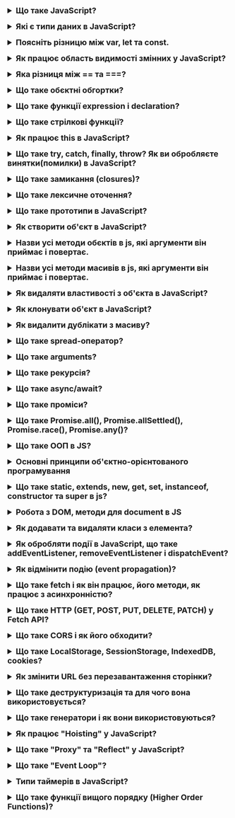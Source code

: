 <details style="margin-bottom: 15px;">
  <summary style="cursor: pointer; outline: none; font-weight: bold; font-size: 18px;">
    Що таке JavaScript?
  </summary>
  <div style="padding: 10px; font-size: 16px;">
    <p>JavaScript - це динамічна, об'єктно-орієнтована, прототипна мова програмування. JavaScript є об'єктно-орієнтованою мовою, що означає, що програми в JavaScript складаються з об'єктів. Об'єкти - це структури даних, які містять властивості та методи. JavaScript є прототипною мовою, що означає, що об'єкти створюються на основі прототипів. Прототипи - це об'єкти, які містять властивості та методи, які можуть бути успадковані іншими об'єктами.</p>
  </div>
</details>
<details style="margin-bottom: 15px;">
  <summary style="cursor: pointer; outline: none; font-weight: bold; font-size: 18px;">
    Які є типи даних в JavaScript?
  </summary>
  <div style="padding: 10px; font-size: 16px;">
    <p>Вісім типів даних, сім це примітиви, Object це не примітив.<br>
        - Number - числові дані, які можуть бути цілими або з рухомою комою.<br>
        - BigInt - використовується для зберігання великих цілих чисел.<br>
        - String - текстові дані.<br>
        - Boolean - логічні дані, які можуть бути true або false.<br>
        - Null - спеціальний тип даних, який означає відсутність значення.<br>
        - Undefined - спеціальний тип даних, який означає, що змінній не було присвоєне значення.<br>
        - Symbol - спеціальний тип даних, який використовується для унікальних ідентифікаторів.<br>
        - Object - структури даних, які містять властивості та методи.</p>
  </div>
</details>
<details style="margin-bottom: 15px;">
  <summary style="cursor: pointer; outline: none; font-weight: bold; font-size: 18px;">
    Поясніть різницю між var, let та const.
  </summary>
  <div style="padding: 10px; font-size: 16px;">
    <p>var - це оператор оголошення змінної з функціональною областю видимості. Область видимості змінної var визначається за допомогою її місцеположення в коді.<br>
let - це оператор оголошення змінної з блоковою областю видимості. Область видимості змінної let обмежена блоком, в якому вона була оголошена.<br>
const - це оператор оголошення змінної з блоковою областю видимості, яка не може бути змінена. Значення змінної const може бути змінено тільки в момент її оголошення.</p>
  </div>
</details>
<details style="margin-bottom: 15px;">
  <summary style="cursor: pointer; outline: none; font-weight: bold; font-size: 18px;">
    Як працює область видимості змінних у JavaScript?
  </summary>
  <div style="padding: 10px; font-size: 16px;">
    <p>У JavaScript існують дві основні типи областей видимості: глобальна та локальна. <br>
    - Глобальна область видимості (Global Scope): Змінні, які оголошуються поза будь-якою функцією чи блоком коду, визначаються в глобальній області видимості. Такі змінні можуть бути доступні в будь-якій частині коду, включаючи функції та блоки.<br>
    - Локальна область видимості (Local Scope): Змінні, оголошені всередині функції чи блоку коду, визначаються в локальній області видимості. Такі змінні доступні тільки всередині того контексту, в якому вони були оголошені.
    Коли код виконується, JavaScript здійснює пошук змінних у відповідній області видимості, спочатку шукаючи локальні змінні, а якщо таких немає, переходячи до глобальних. Якщо змінна не знайдена ні в одній з областей видимості, виникає помилка "ReferenceError".<br>
    - Функціональна область видимості (Functional Scope) або Лексична область видимості (Lexical Scope): Це концепція в JavaScript, в якій область видимості змінних визначається на основі місця їхнього оголошення у вихідному коді, а не місця виклику функції. Функціональна область видимості створюється тоді, коли функція оголошується, і вона зберігає доступ до змінних, які були оголошені в тому ж або більш високому контексті.
    </p>
  </div>
</details>
<details style="margin-bottom: 15px;">
  <summary style="cursor: pointer; outline: none; font-weight: bold; font-size: 18px;">
    Яка різниця між == та ===?
  </summary>
  <div style="padding: 10px; font-size: 16px;">
    <p>== (Порівняння за значенням): Цей оператор порівнює значення, конвертуючи їх у один і той же тип, якщо вони різні. Наприклад, 1 == '1' буде true, оскільки рядок '1' конвертується у число для порівняння.<br>
    === (Строге порівняння): Цей оператор порівнює значення і типи без конвертації. Він повертає true тільки в тому випадку, коли значення і типи обох операндів ідентичні. Наприклад, 1 === '1' буде false, оскільки типи (число і рядок) не збігаються.</p>
  </div>
</details>
<details style="margin-bottom: 15px;">
  <summary style="cursor: pointer; outline: none; font-weight: bold; font-size: 18px;">
    Що таке обєктні обгортки?
  </summary>
  <div style="padding: 10px; font-size: 16px;">
    <p>Об'єктні обгортки (Object Wrappers) в JavaScript є об'єктами, які оточують примітивні типи і дозволяють використовувати методи та властивості об'єктів для цих примітивів. </p>
  </div>
</details>
<details style="margin-bottom: 15px;">
  <summary style="cursor: pointer; outline: none; font-weight: bold; font-size: 18px;">
    Що таке функції expression і declaration?
  </summary>
  <div style="padding: 10px; font-size: 16px;">
    <p>Функції expression і declaration - це два типи функцій в JavaScript. Вони відрізняються за своїм синтаксисом, областю видимості та поведінкою.<br>
    1. Функції expression<br>
    Функції expression, або функціональні вирази, створюються всередині будь-якого виразу в JavaScript. Вони мають наступні особливості:<br>
    - Вони створюються в контексті присвоєння виразу.<br>
    - Після ключового слова function не обов'язково вказувати назву функції.<br>
    - Функція expression може бути використана в якості значення в будь-якому вираженні.<br>
    2. Функції declaration<br>
    Функції declaration, або функції оголошення, декларуються окремо від основного коду. Вони мають наступні особливості:<br>
    - Вони створюються в окремій інструкція в основному потоці коду.<br>
    - Після ключового слова function обов'язково вказувати назву функції.<br>
    - Функція declaration може бути викликана тільки за її назвою.<br>
    - Hoisting. Функція declaration може бути викликана до того, як вона буде фактично визначена.</p>
  </div>
</details>
<details style="margin-bottom: 15px;">
  <summary style="cursor: pointer; outline: none; font-weight: bold; font-size: 18px;">
    Що таке стрілкові функції?
  </summary>
  <div style="padding: 10px; font-size: 16px;">
    <p>Стрілкові функції — це новий синтаксис введений в ECMAScript 6 (ES6), який надає коротший спосіб оголошення функцій. Відрізняються від функцій expression і declaration:<br>
    1. Синтаксис.<br>
    2. Відсутність власного this: Стрілкові функції не мають власного контексту this. Значення this у стрілковій функції визначається контекстом, в якому вона використовується. Якщо стрілкова функція використовується в контексті об'єкта, то this буде посилатися на цей об'єкт. Якщо стрілкова функція використовується в контексті глобального простору імен, то this буде посилатися на window.<br>
    3. Аргументи: У стрілкових функціях немає власного об'єкта arguments. Ви можете використовувати arguments тільки в звичайних функціях.<br>
    4. Відсутність підняття (hoisting): Стрілкові функції не піднімаються (hoist), тобто їх не можна викликати перед оголошенням.</p>
  </div>
</details>
<details style="margin-bottom: 15px;">
  <summary style="cursor: pointer; outline: none; font-weight: bold; font-size: 18px;">
    Як працює this в JavaScript?
  </summary>
  <div style="padding: 10px; font-size: 16px;">
    <p>this - це контекст в JavaScript вказує на поточний об'єкт, на якому викликана функція. Значення this залежить від того, як саме була викликана функція.<br>
    1. Глобальний контекст: У глобальному контексті (поза будь-якою функцією), this вказує на глобальний об'єкт. В браузерах це може бути window.<br>
    <pre>
    console.log(this); // В браузері: Window
    </pre>
    2. Функції, які не є методами об'єктів: У випадку функцій, які не є методами об'єктів, this вказує на глобальний об'єкт. Враховуйте, що це може змінитися в режимі "strict" ("use strict"), де this залишиться undefined.<br>
    3. Методи об'єктів: У випадку методів об'єктів, this вказує на об'єкт, на якому була викликана функція-метод.<br>
    <pre>
      const obj = {
      name: "Example",
      logName: function() {
        console.log(this.name);
      }
      };
      obj.logName(); 
    </pre>
    4. Конструктори: Коли функція викликається як конструктор за допомогою new, this вказує на новий об'єкт, який створюється конструктором.<br>
    5. Стрілкові функції: Стрілкові функції не мають власного контексту this. Замість цього, вони успадковують значення this з контексту, в якому були створені.
  </div>
</details>
<details style="margin-bottom: 15px;">
  <summary style="cursor: pointer; outline: none; font-weight: bold; font-size: 18px;">
    Що таке try, catch, finally, throw? Як ви обробляєте винятки(помилки) в JavaScript?
  </summary>
  <div style="padding: 10px; font-size: 16px;">
    <p>Обробка винятків в JavaScript використовує механізм конструкцій try, catch, і finally. Винятки виникають у випадках помилок в час виконання програми.<br>
    - try - це блок коду, в якому ви виконуєте код, який може викликати виняток (помилку).<br>
    - catch - це блок коду, який виконується тільки в тому випадку, якщо виникає виняток у блоку try. Параметр catch (зазвичай названий error) містить об'єкт, який представляє виняток. В error більшість вбудованих типів помилок в JavaScript мають властивості name та message. Наприклад, error.name та error.message.<br>
    - finally - це блок коду, який виконується незалежно від того, чи виникла помилка в блоку try чи ні. Цей блок використовується для виконання завдань, які повинні відбутися незалежно від того, чи сталася помилка.<br>
    - throw - використовується для вручного викидання винятків (помилок). Ви можете викидати об'єкт помилки з будь-якими властивостями, які ви вважаєте за потрібне.<br>
    <pre>
      function divide(a, b) {
        if (b === 0) {
          throw new Error('Ділення на нуль недопустиме');
        }
        return a / b;
      }
      try {
        const result = divide(10, 0);
        console.log(result);
      } catch (error) {
        console.error('Виникла помилка:', error.message);
      } finally {
        console.log('Цей блок завжди виконується');
      }
    </pre>
    У даному коді:<br>
    - try: Обгортає код, який може викликати помилку.<br>
    - catch: Обробляє виняток, якщо він виникає в блоку try. Об'єкт error містить інформацію про помилку, таку як message та інші властивості.<br>
    - finally: Цей блок виконується незалежно від того, чи виникла помилка чи ні.<br>
    Також, можна використовувати конструкції throw для викидання винятків:</p>
  </div>
</details>
<details style="margin-bottom: 15px;">
  <summary style="cursor: pointer; outline: none; font-weight: bold; font-size: 18px;">
    Що таке замикання (closures)?
  </summary>
  <div style="padding: 10px; font-size: 16px;">
    <p>Це комбінація функції та лексичного оточення, в якому ця функція була оголошена. Замикання дозволяє зберігати доступ до зміннних із зовнішнього оточення, навіть після завершення виконання цього оточення.<br>
    Основні особливості замикань:<br>
    1. Доступ до області видимості: Функція в середині іншої функції може отримувати доступ до змінних з області видимості своєї батьківської функції, навіть після того, як батьківська функція завершила свою роботу.<br>
    2. Збереження стану: Замикання дозволяють зберігати стан (змінні) між викликами функції. Кожен раз, коли функція замикання викликається, вона все ще має доступ до значень змінних з області видимості, в якій вона була створена.<br>
    <pre>
      function counter() {
        let count = 0;
        return function() {
          count++;
          console.log(count);
        };
      }
      const increment = counter();
      increment(); // Виведе 1
      increment(); // Виведе 2
    </pre>
  </div>
</details>
<details style="margin-bottom: 15px;">
  <summary style="cursor: pointer; outline: none; font-weight: bold; font-size: 18px;">
    Що таке лексичне оточення?
  </summary>
  <div style="padding: 10px; font-size: 16px;">
    <p>Лексичне оточення (lexical scope) в JavaScript означає, що область видимості (scope) змінної визначається на основі місця, де ця змінна була визначена в програмі, а не на основі того, де вона викликається. Лексичне оточення є частиною механізму замикань (closures). Внутрішня функція (замикання) має доступ до змінних зовнішньої функції, навіть після того, як вона вже завершила свою роботу.</p>
  </div>
</details>
<details style="margin-bottom: 15px;">
  <summary style="cursor: pointer; outline: none; font-weight: bold; font-size: 18px;">
    Що таке прототипи в JavaScript?
  </summary>
  <div style="padding: 10px; font-size: 16px;">
    <p>Це об'єкти, які використовуються для успадкування властивостей і методів. Кожний об'єкт у JavaScript має прототип, який може бути використаний для визначення властивостей і методів, які доступні для цього об'єкта.<br>
    Створення прототипів: Прототипи в JavaScript визначаються за допомогою властивості prototype у функцій-конструкторів або через метод Object.create().<br>
    1. Використання методу Object.create():<br>
    <pre>
      // Об'єкт, який стане прототипом
      const animalPrototype = {
        makeSound: function() {
          console.log('Some generic sound');
        }
      };
      // Створення об'єкта з вказаним прототипом
      const cat = Object.create(animalPrototype);
      cat.type = 'Cat';
      // Виклик методу з прототипу
      cat.makeSound(); // Виведе 'Some generic sound'
    </pre>
    2. Використання класів (ES6 і вище):<br>
    <pre>
      class Animal {
      constructor(type) {
        this.type = type;
      }
      makeSound() {
        console.log('Some generic sound');
      }
      }
      // Створення об'єкта на основі класу
      const cat = new Animal('Cat');
      // Виклик методу з прототипу
      cat.makeSound(); // Виведе 'Some generic sound'
    </pre>
    3. Використання функції-конструктора:<br>
    <pre>
      // Функція-конструктор
      function Animal(type) {
        this.type = type;
      }
      // Додавання методу до прототипу
      Animal.prototype.makeSound = function() {
        console.log('Some generic sound');
      };
      // Створення об'єкта з використанням конструктора і його прототипу
      const cat = new Animal('Cat');
      // Виклик методу з прототипу
      cat.makeSound(); // Виведе 'Some generic sound'
    </pre>
    Переваги прототипів:<br>
    - Вони дозволяють легко створювати об'єкти з однаковими властивостями і методами.<br>
    - Вони дозволяють легко розширювати функціональність об'єктів.<br>
    - Вони дозволяють реалізувати поліморфізм.<br>
    Недоліки прототипів:<br>
    - Прототипи мають також ряд недоліків, зокрема:<br>
    - Вони можуть бути складними для розуміння та використання.<br>
    - Вони можуть призвести до неефективного використання пам'яті.<br>
  </div>
</details>
<details style="margin-bottom: 15px;">
  <summary style="cursor: pointer; outline: none; font-weight: bold; font-size: 18px;">
    Як створити об'єкт в JavaScript?
  </summary>
  <div style="padding: 10px; font-size: 16px;">
    <p>1. Літерал об'єкта: Використовуйте фігурні дужки {} для створення об'єкта та визначте його властивості та значення в середині.<br>
    <pre>
      let person = {
        name: 'John',
        age: 30,
        city: 'New York'
      };
    </pre>
    2. За допомогою конструктора об'єкта: Використовуйте конструктор Object() для створення порожнього об'єкта та додайте властивості пізніше.<br>
    <pre>
      let car = new Object();
      car.brand = 'Toyota';
      car.model = 'Camry';
    </pre>
    3. За допомогою класу (ES6 і вище): Використовуйте клас для створення об'єкта та визначте його властивості та методи.<br>
    <pre>
      class Dog {
        constructor(name, age) {
          this.name = name;
          this.age = age;
        }
        bark() {
          console.log('Woof!');
        }
      }
      let myDog = new Dog('Buddy', 3);
    </pre>
  </div>
</details>
<details style="margin-bottom: 15px;">
  <summary style="cursor: pointer; outline: none; font-weight: bold; font-size: 18px;">
    Назви усі методи обєктів в js, які аргументи він приймає і повертає.
  </summary>
  <div style="padding: 10px; font-size: 16px;">
    <p>1. Object.keys(obj): Використовується для отримання масиву із імен власних перераховуваних властивостей об'єкта.<br>
      - Приймає об'єкт obj.<br>
      - Повертає масив із строковими ключами об'єкта.<br>
      <pre>
      const person = {
      name: 'John',
      age: 30,
      city: 'New York'
      };
      const keys = Object.keys(person);
      console.log(keys); // Виведе масив ['name', 'age', 'city']
      </pre>
      2. Object.values(obj): Використовується для отримання масиву, що містить значення всіх власних перераховуваних значень об'єкта.<br>
      - Приймає об'єкт obj.<br>
      - Повертає масив із значеннями властивостей об'єкта.<br>
      <pre>
      const person = {
      name: 'John',
      age: 30,
      city: 'New York'
      };
      const values = Object.values(person);
      console.log(values); // Виведе масив ['John', 30, 'New York']
      </pre>
      3. Object.entries(obj): Використовується для отримання масиву масивів, де кожен масив містить пару ключ-значення для кожної власної перераховуваної властивості об'єкта.<br>
      - Приймає об'єкт obj.<br>
      - Повертає масив масивів, кожен з яких має два елементи: ключ та відповідне йому значення.<br>
      <pre>
      const person = {
      name: 'John',
      age: 30,
      city: 'New York'
      };
      const entries = Object.entries(person);
      console.log(entries);// Виведе масив масивів [['name', 'John'], ['age', 30], ['city', 'New York']]
      </pre>
      4. Object.assign(target, source1, source2, ...): використовується для об'єднання (копіювання) властивостей одного або кількох об'єктів у цільовий об'єкт.<br>
      - Приймає цільовий об'єкт target та декілька джерел source1, source2, і так далі.<br>
      - Повертає об'єкт target, що є результатом об'єднання (копіювання) властивостей з усіх джерел у цільовий об'єкт.<br>
      <pre>
      const target = { a: 1, b: 2 };
      const source1 = { b: 3, c: 4 };
      const source2 = { c: 5, d: 6 };
      const result = Object.assign(target, source1, source2);
      console.log(result);
      // Виведе об'єкт { a: 1, b: 3, c: 5, d: 6 }
      console.log(target);
      // Також виведе об'єкт { a: 1, b: 3, c: 5, d: 6 }
      </pre>
      5. Object.freeze(obj): використовується для "заморожування" об'єкта. Заморожування об'єкта означає, що його властивості не можуть бути змінені, додані або видалені після того, як об'єкт був заморожений.<br>
      - Приймає об'єкт obj.<br>
      - Повертає заморожений об'єкт, що не може бути змінений (нові властивості не можуть бути додані, а існуючі не можуть бути видалені або змінені).<br>
      <pre>
      const person = {
      name: 'John',
      age: 30
      };
      Object.freeze(person);
      // Спроба змінити властивість об'єкта буде проігнорована
      person.age = 31;
      // Спроба додати нову властивість буде проігнорована
      person.city = 'New York';
      // Спроба видалити властивість буде проігнорована
      delete person.name;
      console.log(person);  // Виведе об'єкт { name: 'John', age: 30 }
      </pre>
      6. Object.seal(obj): використовується для "запечатування" об'єкта. Запечатування об'єкта означає, що властивості об'єкта можна змінювати, але не можна додавати нові властивості або видаляти існуючі.<br>
      - Приймає об'єкт obj.<br>
      - Повертає запечатаний об'єкт, що не дозволяє додавати нові властивості, але дозволяє змінювати та видаляти існуючі властивості.<br>
      <pre>
        const person = {
        name: 'John',
        age: 30
        };
        Object.seal(person);
        // Змінити властивість об'єкта можна
        person.age = 31;
        // Додати нову властивість не можна
        person.city = 'New York';  // Це буде проігноровано
        // Видалити властивість не можна
        delete person.name;  // Це буде проігноровано
        console.log(person);  // Виведе об'єкт { name: 'John', age: 31 }
      </pre>
      7. Object.defineProperty(obj, prop, descriptor): використовується для додавання чи зміни властивостей об'єкта з додатковими налаштуваннями, такими як атрибути властивості (наприклад, конфігуруючі, записуючі та перераховувані атрибути).<br>
      - Приймає об'єкт obj, ім'я властивості prop, та об'єкт descriptor, що описує атрибути властивості.<br>
      - Повертає об'єкт obj після встановлення властивості за вказаними атрибутами.<br>
      8. Object.getOwnPropertyNames(obj): використовується для отримання масиву імен всіх власних властивостей об'єкта (незалежно від того, чи вони перераховувані, чи ні).<br>
      - Приймає об'єкт obj.<br>
      - Повертає масив із іменами всіх властивостей об'єкта (включаючи незлічені).<br>
      9. Object.getOwnPropertyDescriptor(obj, prop) використовується для отримання об'єкта опису властивості для вказаної властивості об'єкта. Опис включає різні атрибути властивості, такі як value, writable, enumerable, та configurable.:<br>
      - Приймає об'єкт obj та ім'я властивості prop.<br>
      - Повертає об'єкт, що містить атрибути даної властивості.<br>
      10. Object.create(proto, propertiesObject): використовується для створення нового об'єкта з вказаним прототипом. Він приймає один аргумент - об'єкт, який буде встановлено як прототип для новоствореного об'єкта.<br>
      - Приймає об'єкт-прототип proto та необов'язковий об'єкт propertiesObject.<br>
      - Повертає новий об'єкт, який має вказаний прототип.<br>
      <pre>
      const personPrototype = {
      greet: function() {
        console.log(`Hello, my name is ${this.name}`);
      }
      };
      const john = Object.create(personPrototype);
      john.name = 'John';
      john.greet(); // Виведе 'Hello, my name is John'
      </pre>
      </p>
  </div>
</details>
<details style="margin-bottom: 15px;">
  <summary style="cursor: pointer; outline: none; font-weight: bold; font-size: 18px;">
    Назви усі методи масивів в js, які аргументи він приймає і повертає.
  </summary>
  <div style="padding: 10px; font-size: 16px;">
    <p>1. concat():  для об'єднання двох чи більше масивів чи елементів у новий масив, не змінюючи оригінальні масиви. Він повертає новий масив, який складається з елементів об'єднаних масивів.<br>
    - Приймає: елементи чи масиви для об'єднання.<br>
    - Повертає: новий масив, що містить об'єднані елементи.<br>
    <pre>
      const array1 = [1, 2, 3];
      const array2 = [4, 5, 6];
      const newArray = array1.concat(array2, 7, 8);
      console.log(newArray);
      // Виведе: [1, 2, 3, 4, 5, 6, 7, 8]
      console.log(array1);
      // Залишиться без змін: [1, 2, 3]
      console.log(array2);
      // Залишиться без змін: [4, 5, 6]
    </pre>
    2. filter(callback(element, index, array)): використовується для створення нового масиву, який містить лише ті елементи оригінального масиву, для яких callback-функція повертає true. Іншими словами, filter() відфільтровує елементи масиву на підставі заданої умови.<br>
    - Приймає: callback-функцію, яка визначає, які елементи повинні бути включені в новий масив.<br>
    - Повертає: новий масив, що містить елементи, для яких callback повертає true.
    <pre>
    const numbers = [1, 2, 3, 4, 5, 6];
    const evenNumbers = numbers.filter(function(number) {
      return number % 2 === 0;
    });
    console.log(evenNumbers);
    // Виведе: [2, 4, 6]
    </pre>
    <br>
    3. map(callback(element, index, array)): використовується для створення нового масиву, у якому кожен елемент є результатом виклику заданої callback-функції для кожного елемента оригінального масиву. Іншими словами, map() застосовує задану функцію до кожного елемента масиву та повертає новий масив, який містить результати цих викликів.<br>
    - Приймає: callback-функцію, яка визначає, як змінювати кожен елемент.<br>
    - Повертає: новий масив, що містить результати виклику callback для кожного елемента.
    <pre>const numbers = [1, 2, 3, 4, 5];
    const squaredNumbers = numbers.map(function(number) {
      return number ** 2;
    });
    console.log(squaredNumbers);
    // Виведе: [1, 4, 9, 16, 25]
    </pre>
    <br>
    4. reduce(callback(accumulator, currentValue, index, array), initialValue): використовується для зменшення (згортання) масиву до одного значення, застосовуючи callback-функцію для кожного елемента масиву, починаючи з лівого краю (першого елемента) до правого краю (останнього елемента).<br>
    - Приймає: callback-функцію та необов'язковий початковий значок (initialValue), яке використовується як перший аргумент для першого виклику callback.<br>
    - Повертає: результат послідовних викликів callback.<br>
    <pre>
    const numbers = [1, 2, 3, 4, 5];
    const sum = numbers.reduce(function(accumulator, currentValue) {
      return accumulator + currentValue;
    }, 0);
    console.log(sum);
    // Виведе: 15
    </pre>
    5. forEach(callback(element, index, array)): використовується для виконання заданої callback-функції один раз для кожного елемента в масиві, в порядку їх послідовності. Він не повертає новий масив, а просто виконує вказану функцію для кожного елемента масиву.<br>
    - Приймає: callback-функцію, яка викликається для кожного елемента масиву.<br>
    - Повертає: нічого не повертає.
    <pre>
    const fruits = ['apple', 'banana', 'orange'];
    fruits.forEach(function(fruit, index) {
      console.log(`Element at index ${index}: ${fruit}`);
    });
    // Виведе:
    // Element at index 0: apple
    // Element at index 1: banana
    // Element at index 2: orange
    </pre>
    <br>
    6. find(callback(element, index, array)): використовується для знаходження першого елемента в масиві, який відповідає заданій умові, вказаній у callback-функції. Якщо елемент знайдено, find() повертає його значення; якщо ж жоден елемент не відповідає умові, повертається undefined.<br>
    - Приймає: callback-функцію, яка визначає, який елемент потрібно знайти.<br>
    - Повертає: перший елемент, для якого callback повертає true.<br>
    <pre>const numbers = [1, 3, 5, 2, 4, 6];
    const firstEvenNumber = numbers.find(function(number) {
      return number % 2 === 0;
    });
    console.log(firstEvenNumber);
    // Виведе: 2
    </pre>
    7. indexOf(searchElement, fromIndex): використовується для визначення індексу першого входження заданого елемента в масиві. Якщо елемент знаходиться в масиві, indexOf() повертає його індекс; якщо елемент відсутній, повертається -1.<br>
    - Приймає: елемент для пошуку та необов'язковий індекс (з якого починати пошук).<br>
    - Повертає: індекс першого входження шуканого елемента або -1, якщо елемент не знайдено.<br>
    <pre>
    const fruits = ['apple', 'banana', 'orange'];
    const bananaIndex = fruits.indexOf('banana');
    console.log(bananaIndex);
    // Виведе: 1
    const grapeIndex = fruits.indexOf('grape');
    console.log(grapeIndex);
    // Виведе: -1 (елемент не знайдено)
    </pre>
    8. sort(compareFunction): використовується для сортування елементів масиву. Сортування може виконуватися за зростанням (за замовчуванням) або за спаданням. Якщо елементи масиву є рядками, вони сортуються лексикографічно (за алфавітом); якщо елементи є числами, вони сортуються числово.<br>
    - Приймає: функцію порівняння, що визначає порядок сортування.<br>
    - Повертає: відсортований масив.<br>
    <pre>
    const numbers = [3, 1, 4, 1, 5, 9, 2, 6, 5, 3, 5];
    numbers.sort(function(a, b) {
      return a - b;
    });
    console.log(numbers);
    // Виведе: [1, 1, 2, 3, 3, 4, 5, 5, 5, 6, 9]
    </pre>
    9. slice(start, end): використовується для створення нового масиву, який є підмасивом оригінального масиву. Він вибирає елементи масиву від заданого початкового індексу до заданого кінцевого індексу (не включаючи сам кінцевий індекс) і повертає новий масив, що складається з цих елементів.<br>
    - Приймає: індекс початку та (необов'язково) індекс кінця зрізу.<br>
    - Повертає: новий масив, що містить вибрані елементи.<br>
    <pre>
    const fruits = ['apple', 'banana', 'orange', 'grape', 'kiwi'];
    const slicedFruits = fruits.slice(1, 4);
    console.log(slicedFruits);
    // Виведе: ['banana', 'orange', 'grape']
    </pre>
    10. splice(start, deleteCount, item1, item2, ...): використовується для зміни вмісту масиву, додаючи нові елементи та/або видаляючи існуючі елементи. Він може виконувати вставку, видалення або обидві операції одночасно. splice() змінює оригінальний масив і повертає масив елементів, які були видалені.<br>
    - Приймає: індекс початку, кількість елементів для видалення та (необов'язково) елементи для вставки.<br>
    - Повертає: масив елементів, які були видалені.<br>
    <pre>const numbers = [1, 2, 3, 4, 5];
    // Видаляє 2 елементи починаючи з індексу 2 і додає нові елементи 6 і 7 на їхнє місце
    const removedElements = numbers.splice(2, 2, 6, 7);
    console.log(numbers);
    // Виведе: [1, 2, 6, 7, 5]
    console.log(removedElements);
    // Виведе: [3, 4]
    </pre>
    11. pop(): використовується для видалення останнього елемента з кінця масиву. Цей метод змінює оригінальний масив і повертає видалений елемент.<br>
    - Приймає: немає аргументів.<br>
    - Повертає: вилучений останній елемент масиву.<br>
    <pre>
    const fruits = ['apple', 'banana', 'orange'];
    const removedFruit = fruits.pop();
    console.log(fruits);
    // Виведе: ['apple', 'banana']
    console.log(removedFruit);
    // Виведе: 'orange'
    </pre>
    12. push(element1, element2, ...): використовується для додавання одного або кількох нових елементів в кінець масиву. Цей метод змінює оригінальний масив і повертає нову довжину масиву після додавання нових елементів.<br>
    - Приймає: елементи для додавання на кінець масиву.<br>
    - Повертає: нову довжину масиву.<br>
    <pre>
    const fruits = ['apple', 'banana'];
    const newLength = fruits.push('orange');
    console.log(fruits);
    // Виведе: ['apple', 'banana', 'orange']
    console.log(newLength);
    // Виведе: 3 (нова довжина масиву)
    </pre>
    13. shift(): використовується для видалення першого елемента з початку масиву. Цей метод змінює оригінальний масив і повертає видалений елемент.<br>
    - Приймає: немає аргументів.<br>
    - Повертає: вилучений перший елемент масиву.<br>
    <pre>
    const fruits = ['apple', 'banana', 'orange'];
    const removedFruit = fruits.shift();
    console.log(fruits);
    // Виведе: ['banana', 'orange']
    console.log(removedFruit);
    // Виведе: 'apple'
    </pre>
    14. unshift(element1, element2, ...): використовується для додавання одного чи кількох нових елементів на початок масиву. Цей метод змінює оригінальний масив і повертає нову довжину масиву після додавання нових елементів.<br>
    - Приймає: елементи для додавання на початок масиву.<br>
    - Повертає: нову довжину масиву.<br>
    <pre>
      const fruits = ['banana', 'orange'];
      const newLength = fruits.unshift('apple');
      console.log(fruits);
      // Виведе: ['apple', 'banana', 'orange']
      console.log(newLength);
      // Виведе: 3 (нова довжина масиву)
    </pre>
    15. reverse(): використовується для додавання одного чи кількох нових елементів на початок масиву. Цей метод змінює оригінальний масив і повертає нову довжину масиву після додавання нових елементів.<br>
    - Приймає: немає аргументів.<br>
    - Повертає: масив, відсортований у зворотньому порядку.<br>
    <pre>
    const fruits = ['banana', 'orange'];
    const newLength = fruits.unshift('apple');
    console.log(fruits);
    // Виведе: ['apple', 'banana', 'orange']
    console.log(newLength);
    // Виведе: 3 (нова довжина масиву)
    </pre>
    16. includes(searchElement, fromIndex): використовується для визначення, чи містить масив певний елемент. Він повертає true, якщо елемент знайдений у масиві, і false, якщо елемент відсутній.<br>
    - Приймає: елемент для пошуку та (необов'язково) індекс (з якого починати пошук).<br>
    - Повертає: true, якщо масив містить шуканий елемент, і false - в іншому випадку.<br>
    <pre>
    const fruits = ['apple', 'banana', 'orange'];
    const isBananaIncluded = fruits.includes('banana');
    console.log(isBananaIncluded);
    // Виведе: true
    const isGrapeIncluded = fruits.includes('grape');
    console.log(isGrapeIncluded);
    // Виведе: false
    </pre>
    17. every(callback(element, index, array)): використовується для перевірки того, чи задана умова виконується для кожного елемента масиву. Він повертає true, якщо умова виконується для всіх елементів, і false, якщо хоча б один елемент не відповідає умові.<br>
    - Приймає: callback-функцію, яка повертає true чи false для кожного елемента.<br>
    - Повертає: true, якщо всі елементи відповідають умові в callback, і false - якщо хоча б один не відповідає.<br>
    <pre>
    const numbers = [2, 4, 6, 8, 10];
    const allAreEven = numbers.every(function(number) {
      return number % 2 === 0;
    });
    console.log(allAreEven);
    // Виведе: true
    </pre>
    18. some(callback(element, index, array)): використовується для перевірки того, чи принаймні один елемент масиву відповідає заданій умові. Він повертає true, якщо умова виконується хоча б для одного елемента, і false, якщо жоден елемент не відповідає умові.<br>
    - Приймає: callback-функцію, яка повертає true чи false для кожного елемента.<br>
    - Повертає: true, якщо хоча б один елемент відповідає умові в callback, і false - якщо ні.<br>
    <pre>const numbers = [1, 3, 5, 6, 9];
    const atLeastOneIsEven = numbers.some(function(number) {
      return number % 2 === 0;
    });
    console.log(atLeastOneIsEven);
    // Виведе: true
    </pre>
    19. join(separator): використовується для об'єднання всіх елементів масиву в рядок. Він приймає один аргумент - роздільник, який використовується для визначення розділу між елементами при їх об'єднанні в рядок. Якщо аргумент відсутній, елементи об'єднуються без роздільника, просто прилягаючи один до одного.<br>
    - Приймає: роздільник для об'єднання елементів масиву в рядок.<br>
    - Повертає: рядок, що містить всі елементи масиву, розділені вказаним роздільником.<br>
    <pre>
    const fruits = ['apple', 'banana', 'orange'];
    const resultString = fruits.join(', ');
    console.log(resultString);
    // Виведе: 'apple, banana, orange'
    </pre>
    20. toString(): використовується для перетворення масиву в рядок. Коли ви викликаєте toString() на масиві, він повертає рядок, представляючи всі елементи масиву, розділені комами.<br>
    - Приймає: немає аргументів.<br>
    - Повертає: рядок, який представляє масив.<br>
    <pre>
    const fruits = ['apple', 'banana', 'orange'];
    const resultString = fruits.toString();
    console.log(resultString);
    // Виведе: 'apple,banana,orange'
    </pre>
    21. Array.isArray(obj): використовується для перевірки того, чи є об'єкт масивом. Вона повертає true, якщо об'єкт є масивом, і false, якщо ні.<br>
    - Приймає: об'єкт для перевірки.<br>
    - Повертає: true, якщо переданий об'єкт є масивом, і false - в іншому випадку.<br>
    <pre>
    const array = [1, 2, 3];
    const object = { key: 'value' };
    console.log(Array.isArray(array));
    // Виведе: true
    console.log(Array.isArray(object));
    // Виведе: false
    </pre>
    22. Array.from: призначений для створення нового масиву з ітерируємого або подібного до масиву об'єкта. 
    - iterable: Об'єкт, який буде перетворений в масив. Це може бути об'єкт, який є ітерируємим (наприклад, масив, строка, Set, Map, NodeList, тощо).<br>
    <pre>
    const set = new Set([1, 2, 3]);
    const arrayFromSet = Array.from(set);
    console.log(arrayFromSet); // Виведе: [1, 2, 3]
    </pre>
  </div>
</details>
<details style="margin-bottom: 15px;">
  <summary style="cursor: pointer; outline: none; font-weight: bold; font-size: 18px;">
    Як видаляти властивості з об'єкта в JavaScript?
  </summary>
  <div style="padding: 10px; font-size: 16px;">
    <p>В JavaScript для видалення властивості з об'єкта можна використовувати оператор delete. 
    Особливості:
    - delete видаляє властивість об'єкта, але не впливає на прототипні властивості.
    - delete повертає true, якщо властивість успішно видалена, і false, якщо властивості не існує або не може бути видалена (наприклад, якщо властивість визначена з configurable: false).
    <pre>
    const person = { name: 'John', age: 25 };
    // Видалення властивості 'age'
    delete person.age;
    console.log(person);
    // Виведе: { name: 'John' }
    </pre>
  </div>
</details>
<details style="margin-bottom: 15px;">
  <summary style="cursor: pointer; outline: none; font-weight: bold; font-size: 18px;">
    Як клонувати об'єкт в JavaScript?
  </summary>
  <div style="padding: 10px; font-size: 16px;">
    <p>1. Використання оператора Spread (...):<br>
    <pre>
    const originalObject = { name: 'John', age: 25 };
    const clonedObject = { ...originalObject };
    console.log(clonedObject);
    // Виведе: { name: 'John', age: 25 }
    </pre>
    Особливості:<br>
    - Цей спосіб працює лише для поверхневого клонування. Якщо об'єкт має вкладені об'єкти або масиви, вони будуть вказувати на ті ж самі об'єкти в обох копіях.<br>
    - Не підтримує клонування прототипів об'єкта.<br>
    2. Використання методу Object.assign():<br>
    <pre>
    const originalObject = { name: 'John', age: 25 };
    const clonedObject = Object.assign({}, originalObject);
    console.log(clonedObject);
    // Виведе: { name: 'John', age: 25 }
    </pre>
    Особливості:<br>
    - Працює так само, як і Spread-оператор для поверхневого клонування.<br>
    - Дозволяє об'єднувати кілька об'єктів в один.<br>
    3. Використання JSON.parse() та JSON.stringify():<br>
    <pre>
    const originalObject = { name: 'John', age: 25 };
    const clonedObject = JSON.parse(JSON.stringify(originalObject));
    console.log(clonedObject);
    // Виведе: { name: 'John', age: 25 }
    </pre>
    Особливості:<br>
    - Цей метод глибоко клонує об'єкт, включаючи вкладені об'єкти та масиви.<br>
    - Проте, він не підтримує клонування функцій або об'єктів з власними методами, оскільки вони втрачаються при перетворенні в рядок JSON.<br>
    4. Для глибокого клонування використовується structuredClone(object) з усіма вкладеними властивостями. Не копіює методи(функції) в обєкті.<br>
    <pre>
    let user = {
      name: "Микола",
      sizes: {
        height: 182,
        width: 50
      }
    };
    let clone = structuredClone(user);
    </pre>
    </p>
  </div>
</details>
<details style="margin-bottom: 15px;">
  <summary style="cursor: pointer; outline: none; font-weight: bold; font-size: 18px;">
    Як видалити дублікати з масиву?
  </summary>
  <div style="padding: 10px; font-size: 16px;">
    <p>1. Використання Set: Використання об'єкта Set дозволяє автоматично видалити дублікати, оскільки Set унікальний список значень.<br>
    <pre>
      const arrayWithDuplicates = [1, 2, 2, 3, 4, 4, 5];
      const uniqueArray = [...new Set(arrayWithDuplicates)];
      console.log(uniqueArray);
      // Виведе: [1, 2, 3, 4, 5]
    </pre>
    2. Використання методу filter та indexOf: Можна використовувати метод filter разом із indexOf, щоб залишити лише перший екземпляр кожного значення.<br>
    <pre>
    const arrayWithDuplicates = [1, 2, 2, 3, 4, 4, 5];
    const uniqueArray = arrayWithDuplicates.filter((value, index, array) => array.indexOf(value) === index);
    console.log(uniqueArray);
    // Виведе: [1, 2, 3, 4, 5]
    </pre>
    </p>
  </div>
</details>
<details style="margin-bottom: 15px;">
  <summary style="cursor: pointer; outline: none; font-weight: bold; font-size: 18px;">
    Що таке spread-оператор?
  </summary>
  <div style="padding: 10px; font-size: 16px;">
    <p>Spread-оператор (оператор розширення) - це оператор, який дозволяє розкласти значення об'єкта або масиву на окремі аргументи.<br>
    1. Розгортання масивів:<br>
    <pre>
    const array1 = [1, 2, 3];
    const array2 = [...array1, 4, 5];
    console.log(array2);
    // Виведе: [1, 2, 3, 4, 5]
    </pre>
    2. Розгортання об'єктів:<br>
    <pre>
    const obj1 = { a: 1, b: 2 };
    const obj2 = { ...obj1, c: 3, d: 4 };
    console.log(obj2);
    // Виведе: { a: 1, b: 2, c: 3, d: 4 }
    </pre>
    3. Передача аргументів функціям:<br>
    <pre>
    const numbers = [1, 2, 3];
    const sum = (a, b, c) => a + b + c;
    const result = sum(...numbers);
    console.log(result);
    // Виведе: 6
    </pre>
    4. Розгортання рядків:<br>
    <pre>
    const str = 'hello';
    const chars = [...str];
    console.log(chars);
    // Виведе: ['h', 'e', 'l', 'l', 'o']
    </pre>
    Під капотом spread-оператор працює наступним чином:<br>
    - Якщо аргумент expression є об'єктом, то spread-оператор розкладає його на окремі аргументи, використовуючи метод Object.entries().<br>
    - Якщо аргумент expression є масивом, то spread-оператор розкладає його на окремі аргументи, використовуючи метод Array.from().
  </div>
</details>
<details style="margin-bottom: 15px;">
  <summary style="cursor: pointer; outline: none; font-weight: bold; font-size: 18px;">
    Що таке arguments?
  </summary>
  <div style="padding: 10px; font-size: 16px;">
    <p>Це подібний до масиву об'єкт, який містить всі аргументи, передані функції, в порядку їх передачі. Він є доступним у всіх функціях, незалежно від їх сигнатури. Об'єкт arguments має такі методи:<br>
    length - повертає кількість аргументів, переданих функції.<br>
    callee - повертає функцію, яка викликається в даний момент.</p>
  </div>
</details>
<details style="margin-bottom: 15px;">
  <summary style="cursor: pointer; outline: none; font-weight: bold; font-size: 18px;">
    Що таке рекурсія?
  </summary>
  <div style="padding: 10px; font-size: 16px;">
    <p>Це концепція, коли функція викликає сама себе. Вона використовується для розв'язання задач, які можна розбити на менші аналогічні задачі. Використовуйте рекурсію з обережністю, оскільки вона може призвести до переповнення стека. Рекурсія може бути використана в JavaScript для вирішення різних завдань, таких як: Обчислення факторіалу
    <pre>
    function factorial(n) {
      if (n === 0) {
        return 1;
      } else {
        return n * factorial(n - 1);
      }
    }
    console.log(factorial(5)); // 120
    </pre>
    </p>
  </div>
</details>
<details style="margin-bottom: 15px;">
  <summary style="cursor: pointer; outline: none; font-weight: bold; font-size: 18px;">
    Що таке async/await?
  </summary>
  <div style="padding: 10px; font-size: 16px;">
    <p>async/await - це синтаксичний цукор, що дозволяє зручно працювати з асинхронним кодом та промісами. Функція завжди повертає проміс.<br>
    async: Ключове слово async використовується для визначення асинхронної функції. Функція, оголошена з async, завжди повертає проміс, навіть якщо вона повертає не-промісне значення.
    <pre>
    async function myAsyncFunction() {
      return "Hello, World!";
    }
    </pre>
    await: Ключове слово await може використовуватися всередині асинхронної функції для очікування завершення асинхронної операції. Використовується тільки всередині асинхронної функції.
    <pre>
    async function fetchData() {
      const response = await fetch('https://example.com/api/data');
      const data = await response.json();
      console.log(data);
    }
    </pre>
    Робота під капотом: async/await базується на промісах. async функція завжди повертає проміс. await працює, чекаючи на виконання проміса. Це забезпечує асинхронне виконання без блокування потоку виконання.
    </p>
  </div>
</details>
<details style="margin-bottom: 15px;">
  <summary style="cursor: pointer; outline: none; font-weight: bold; font-size: 18px;">
    Що таке проміси?
  </summary>
  <div style="padding: 10px; font-size: 16px;">
    <p>Це об'єкти, які представляють результат асинхронної операції. Проміс може перебувати в трьох станах: "pending" (очікує), "fulfilled" (виконано) та "rejected" (відхилено). Проміси можна використовувати для того, щоб асинхронні операції не блокували виконання коду. Він спрощує роботу з асинхронним кодом та дозволяє уникнути "callback hell" - ситуації, коли вкладені колбеки стають важкими для читання та обслуговування.<br>
    Методи промісів:<br>
    - then: Викликається, коли проміс виконано (стан "fulfilled"). Приймає два колбеки: перший для успішного виконання, другий для відхилення.<br>
    - catch: Викликається, коли проміс відхилено (стан "rejected"). Використовується для обробки помилок.<br>
    - finally: Викликається незалежно від того, чи виконано чи відхилено проміс. Використовується для виконання завдань, які повинні відбутися завжди.<br>
    Як працюють проміси під капотом<br>
    Під капотом проміси реалізовані за допомогою генераторів. Генератор - це спеціальний тип об'єкта, який може генерувати послідовність значень. Проміси використовують генератори для того, щоб зберігати результат асинхронної операції.<br>
    Коли створюється промис, він знаходиться в стані очікування. Коли асинхронна операція завершається, она викликає одну з функцій resolve() або reject(). Функція resolve() встановлює статус промісу на виконання і повертає результат асинхронної операції. Функція reject() встановлює статус промісу на відхилення і повертає об'єкт помилки.
    <pre>
    // Завантажити файл з Інтернету
    const promise = new Promise((resolve, reject) => {
      fetch("https://example.com/file.txt")
        .then((response) => response.text())
        .then(resolve, reject);
    });
    // Вивести результат загрузки файла
    promise.then((text) => console.log(text));
    </pre>
    <pre>
    const myPromise = new Promise((resolve, reject) => {
    // Асинхронний код або операція
    const success = true;
    if (success) {
        resolve("Успішний результат!");
    } else {
        reject("Помилка!");
    }
    });
    </pre>
    </p>
  </div>
</details>
<details style="margin-bottom: 15px;">
  <summary style="cursor: pointer; outline: none; font-weight: bold; font-size: 18px;">
    Що таке Promise.all(), Promise.allSettled(), Promise.race(), Promise.any()?
  </summary>
  <div style="padding: 10px; font-size: 16px;">
    <p>Це методи, що дозволяють працювати з кількома промісами. 
    1. Promise.all(): приймає масив промісів чи ітерабельний об'єкт, і повертає новий проміс, який вирішується, коли всі проміси в масиві вирішені, або відхилений, коли хоча б один з промісів відхилено. Повертає масив результатів, в порядку, в якому були передані проміси. 
    <pre>
    const promise1 = fetchData1();
    const promise2 = fetchData2();
    const promise3 = fetchData3();
    Promise.all([promise1, promise2, promise3])
    .then(results => {
        console.log('Усі дані отримані:', results);
    })
    .catch(error => {
        console.error('Помилка отримання даних:', error);
    });
    </pre>
    2. Promise.allSettled(): схожий на Promise.all(), але він повертає масив з об'єктами, які містять інформацію про стан кожного промісу. Об'єкти в цьому масиві мають такі властивості:<br>
    status - стан промісу: fulfilled або rejected;<br>
    value - результат промісу, якщо він був виконаний;<br>
    reason - причина відхилення промісу, якщо він був відхилений.
    <pre>
    const promise1 = fetchData1();
    const promise2 = fetchData2();
    const promise3 = fetchData3();
    Promise.allSettled([promise1, promise2, promise3])
    .then(results => {
        console.log('Результати виконання:', results);
    });
    </pre>
    3. Promise.race() повертає перший виконаний промис, незалежно від того, виконаний він успішно або відхилений.<br>
    4. Promise.any() повертає перший успішно виконаний промис, якщо такий є. Якщо жоден з промисів не буде виконаний успішно, то цей метод поверне відхилений промис.<br>
    Як працюють під капотом?<br>
    Всі чотири методи працюють за допомогою генераторів. Генератор - це спеціальний тип об'єкта, який може генерувати послідовність значень. Коли викликається один з цих методів, він створює новий генератор. Цей генератор починає виконуватися, коли всі передані промиси будуть створені. Як тільки один з переданих промисів переходить в стан виконання, генератор генерує наступне значення. Це значення - це результат виконаного промісу. Якщо всі передані промиси будуть виконані успішно, то генератор завершить свою роботу і поверне масив з результатами виконаних промисів. Якщо один з переданих промисів буде відхилений, то генератор також завершить свою роботу і поверне відхилений промис.
  </div>
</details>
<details style="margin-bottom: 15px;">
  <summary style="cursor: pointer; outline: none; font-weight: bold; font-size: 18px;">
    Що таке ООП в JS?
  </summary>
  <div style="padding: 10px; font-size: 16px;">
    <p>ООП (об'єктно-орієнтоване програмування) - це парадигма програмування, яка фокусується на об'єктах. Об'єкт - це екземпляр класу, який має властивості та методи. В ООП код організований в об'єкти, які взаємодіють один з одним. Це дозволяє створювати програму, яка є більш модульною, легкою у розумінні та підтримці. ООП в JS реалізується за допомогою класів. Клас - це опис об'єкта. Він визначає властивості та методи, які будуть мати об'єкти цього класу.</p>
  </div>
</details>
<details style="margin-bottom: 15px;">
  <summary style="cursor: pointer; outline: none; font-weight: bold; font-size: 18px;">
    Основні принципи об'єктно-орієнтованого програмування
  </summary>
  <div style="padding: 10px; font-size: 16px;">
    <p>Це парадигма програмування, яка фокусується на об'єктах. Об'єкт - це екземпляр класу, який має властивості та методи.
    Основні принципи ООП:<br>
    1. Інкапсуляція - це принцип об'єктно-орієнтованого програмування, який дозволяє об'єднувати дані та поведінку в один об'єкт. Це дозволяє приховати деталі реалізації об'єкта від інших об'єктів.<br>
    2. Наслідування - це механізм, що дозволяє створювати новий клас на основі існуючого (батьківського) класу. Клас, який успадковує властивості та методи іншого класу, називається класом-нащадком або підкласом, а клас, від якого успадковується, - класом-батьком або суперкласом. Наслідування дозволяє використовувати та розширювати функціональність вже існуючих класів.<br>
    3. Поліморфізм - це принцип, який дозволяє об'єктам одного типу мати різні реалізації одного і того ж методу. Це дозволяє об'єктам різних типів використовуватися та оброблятися як об'єкти одного типу, спрощуючи код та забезпечуючи більшу універсальність. Поліморфізм виникає через використання спільних інтерфейсів або абстракцій.<br>
    4. Абстракція - це принцип, який дозволяє створювати об'єкти, які не залежать від деталей їхньої реалізації. Абстракція дозволяє визначати загальні характеристики класу та використовувати їх для створення об'єктів.</p>
  </div>
</details>
<details style="margin-bottom: 15px;">
  <summary style="cursor: pointer; outline: none; font-weight: bold; font-size: 18px;">
    Що таке static, extends, new, get, set, instanceof, constructor та super в js?
  </summary>
  <div style="padding: 10px; font-size: 16px;">
    <p>1. static: Ключове слово static використовується для визначення статичних методів або статичних властивостей класу. Статичні методи можна викликати без створення екземпляра класу, і вони використовуються на самому класі, а не на його екземплярах.<br>
    <pre>
    class MathOperations {
    static add(a, b) {
        return a + b;
    }
    static subtract(a, b) {
        return a - b;
    }
    }
    console.log(MathOperations.add(5, 3));  // 8
    console.log(MathOperations.subtract(8, 3));  // 5
    </pre>
    2. extends: Ключове слово extends використовується для успадкування властивостей та методів одного класу від іншого. Клас, який успадковує, називається класом-нащадком, а клас, від якого успадковують, - класом-батьком або суперкласом.<br>
    <pre>
    class Animal {
    constructor(name) {
        this.name = name;
    }
    speak() {
        console.log(`${this.name} makes a sound.`);
    }
    }
    class Dog extends Animal {
        bark() {
            console.log(`${this.name} barks.`);
        }
    }
    const myDog = new Dog('Buddy');
    myDog.speak();  // "Buddy makes a sound."
    myDog.bark();   // "Buddy barks."
    </pre>
    3. new: Ключове слово new використовується для створення нового екземпляра класу. Коли використовується з конструктором класу, new створює новий об'єкт, викликає конструктор класу та повертає створений екземпляр.<br>
    <pre>
    class Person {
    constructor(name) {
        this.name = name;
    }
    }
    const john = new Person('John');
    console.log(john.name);  // "John"
    </pre>
    4. get та set: Ключові слова get та set використовуються для визначення геттерів та сеттерів для властивостей об'єкта.<br>
    <pre>
    class Circle {
    constructor(radius) {
        this._radius = radius;  // Приватна властивість
    }
    get radius() {
        return this._radius;
    }
    set radius(value) {
        if (value > 0) {
            this._radius = value;
        }
    }
    }
    const myCircle = new Circle(5);
    console.log(myCircle.radius);  // 5
    myCircle.radius = 8;
    console.log(myCircle.radius);  // 8
    </pre>
    5. constructor: Ключове слово constructor використовується для визначення конструктора класу. Конструктор - це спеціальний метод, який викликається при створенні нового екземпляра класу. В конструкторі можна встановлювати початкові значення для властивостей об'єкта.<br>
    <pre>
    class Person {
    constructor(name, age) {
        this.name = name;
        this.age = age;
    }
    }
    const john = new Person('John', 25);
    console.log(john.name);  // "John"
    console.log(john.age);   // 25
    </pre>
    6. super: Ключове слово super використовується для виклику конструктора батьківського класу або для звернення до методів батьківського класу. Використання super() у конструкторі класу-нащадка дозволяє передати параметри до конструктора батьківського класу та встановити властивості дочірнього класу.<br>
    <pre>
    class Animal {
    constructor(name) {
        this.name = name;
    }
    speak() {
        console.log(`${this.name} makes a sound.`);
    }
    }
    class Dog extends Animal {
        constructor(name, breed) {
            super(name);  // Виклик конструктора батьківського класу
            this.breed = breed;
        }
        bark() {
            console.log(`${this.name} barks.`);
        }
    }
    const myDog = new Dog('Buddy', 'Golden Retriever');
    myDog.speak();  // "Buddy makes a sound."
    myDog.bark();   // "Buddy barks."
    </pre>
    7. instanceof: Оператор instanceof використовується для перевірки, чи об'єкт є екземпляром конкретного класу або його підкласу.<br>
    <pre>
    const myDog = new Dog();
    console.log(myDog instanceof Animal);  // true
    </pre>
    </p>
  </div>
</details>
<details style="margin-bottom: 15px;">
  <summary style="cursor: pointer; outline: none; font-weight: bold; font-size: 18px;">
    Робота з DOM, методи для document в JS
  </summary>
  <div style="padding: 10px; font-size: 16px;">
    <p>1. getElementById(id): Повертає елемент за його ідентифікатором.<br>
    <pre>
    const myElement = document.getElementById("ідентифікатор_елемента");
    </pre>
    2. getElementsByTag(tagName): Повертає колекцію елементів за їх тегом.<br>
    <pre>document.getElementsByTagName("div");</pre>
    3. getElementsByClass(className): Повертає колекцію елементів за їх класом.<br>
    <pre>document.getElementsByClassName("клас_елемента");</pre>
    4. createElement(elementType): Створює новий елемент за вказаним типом (тегом).<br>
    <pre>document.createElement("div");</pre>
    5. appendChild(parentElement, childElement): Додає дочірній елемент до батьківського елемента.<br>
    <pre>
    const parent = document.getElementById("батьківський_елемент");
    const child = document.createElement("div");
    appendChild(parent, child);
    </pre>
    6. removeElement(element): Видаляє вказаний елемент з DOM.<br>
    <pre>
    const elementToRemove = document.getElementById("елемент_для_видалення");
    removeElement(elementToRemove);
    </pre>
    7. getAttribute(element, attributeName): Повертає значення вказаного атрибута елемента.<br>
    <pre>getAttribute(myElement, "атрибут");</pre>
    8. setAttribute(element, attributeName, attributeValue): Встановлює значення вказаного атрибута для елемента.<br>
    <pre>setAttribute(myElement, "атрибут", "нове_значення");</pre>
    9. addClass(element, className): Додає клас до списку класів елемента.<br>
    <pre>addClass(myElement, "новий_клас");</pre>
    10. removeClass(element, className): Видаляє клас зі списку класів елемента.<br>
    <pre>removeClass(myElement, "клас_для_видалення");</pre>
    11. hasClass(element, className): Перевіряє, чи має елемент вказаний клас.<br>
    <pre>hasClass(myElement, "перевірка_класу");</pre>
    12. textContent або innerText: для зміни текстового вмісту елемента в JavaScript використовується властивість.<br>
    <pre>
    // Отримання елемента за його ідентифікатором
    var myElement = document.getElementById("ідентифікатор_елемента");
    // Зміна текстового вмісту за допомогою textContent
    myElement.textContent = "Новий текстовий вміст";
    // Отримання елемента за його ідентифікатором
    var myElement = document.getElementById("ідентифікатор_елемента");
    // Зміна текстового вмісту за допомогою innerText
    myElement.innerText = "Інший текстовий вміст";
    </pre>
    13. querySelector: це метод у JavaScript, який дозволяє вам вибирати елементи з DOM за допомогою CSS-селекторів.<br>
    <pre>document.querySelector("селектор");</pre>
    14. querySelectorAll: це метод в JavaScript, який дозволяє вибирати всі елементи з DOM, які відповідають заданому CSS-селектору.<br>
    <pre>document.querySelectorAll("селектор");</pre>
    </p>
  </div>
</details>
<details style="margin-bottom: 15px;">
  <summary style="cursor: pointer; outline: none; font-weight: bold; font-size: 18px;">
    Як додавати та видаляти класи з елемента?
  </summary>
  <div style="padding: 10px; font-size: 16px;">
    <p>В JavaScript ви можете додавати та видаляти класи з елемента за допомогою методів classList.add() та classList.remove() відповідно. Також існують методи classList.toggle() та classList.contains(), які дозволяють змінювати наявність класу та перевіряти, чи елемент має певний клас.<br>
    Додавання класу:<br>
    <pre>
    // Отримання елемента за ідентифікатором
    var myElement = document.getElementById("ідентифікатор_елемента");
    // Додавання класу "новий_клас"
    myElement.classList.add("новий_клас");
    </pre>
    Видалення класу:<br>
    <pre>
    // Отримання елемента за ідентифікатором
    var myElement = document.getElementById("ідентифікатор_елемента");
    // Видалення класу "старий_клас"
    myElement.classList.remove("старий_клас");
    </pre>
    Перевірка наявності класу та зміна його наявності:<br>
    <pre>
    // Отримання елемента за ідентифікатором
    var myElement = document.getElementById("ідентифікатор_елемента");
    // Перевірка чи є клас "клас_для_перевірки" у елемента
    var hasClass = myElement.classList.contains("клас_для_перевірки");
    // Зміна наявності класу "клас_для_перевірки"
    myElement.classList.toggle("клас_для_перевірки");
    </pre>
    </p>
  </div>
</details>
<details style="margin-bottom: 15px;">
  <summary style="cursor: pointer; outline: none; font-weight: bold; font-size: 18px;">
    Як обробляти події в JavaScript, що таке addEventListener, removeEventListener і dispatchEvent?
  </summary>
  <div style="padding: 10px; font-size: 16px;">
    <p>addEventListener, removeEventListener і dispatchEvent - це методи, які дозволяють взаємодіяти з подіями в DOM (Document Object Model) веб-сторінки в JavaScript.<br>
    1. addEventListener: Метод addEventListener використовується для додавання обробника подій (event listener) до елемента DOM. Він приймає три параметри: тип події, функцію та capture.<br>
    - Типи події:<br>
    click - користувач натиснув кнопку.<br>
    mouseover - користувач наводить курсор на елемент.<br>
    mouseout - користувач виводить курсор з елемента.<br>
    keydown - користувач натиснув клавішу на клавіатурі.<br>
    keyup - користувач відпустив клавішу на клавіатурі.<br>
    scroll - користувач прокрутив сторінку.<br>
    resize - користувач змінив розмір вікна браузера.<br>
    - Третій параметр capture в методі addEventListener() дозволяє визначити, на якому етапі спрацює обробник події: на етапі захоплення (capture) або на етапі вспливання (bubbling). <br>
    Захоплення (capture) подій: Подія передається від батьківського елемента до дочірніх, поки не досягне цільового елемента (того, на якому подія відбулася)<br>Обробники з параметром capture: true викликаються на етапі захоплення.<br>
    Вспливання (bubbling) подій: Після обробки події цільовим елементом, вона передається від дочірнього елемента до батьківського, поки не досягне кореневого елемента документа. Обробники без параметра capture або з параметром capture: false викликаються на етапі вспливання.<br>
    <pre>
    const button = document.querySelector("button");
    button.addEventListener("click", function(event) {
      console.log("Click on button");
    });
    </pre>
    2. removeEventListener: Метод removeEventListener використовується для видалення раніше доданого обробника подій. Важливо, щоб функція обробника була тією самою функцією, яку ви додали раніше за допомогою addEventListener.<br>
    <pre>
    button.removeEventListener("click", function(event) {
      console.log("Click on button");
    });
    </pre>
    3. dispatchEvent(): Метод dispatchEvent використовується для ручної виклику (спровокування) події на елементі. Ви створюєте об'єкт події за допомогою конструктора Event і викликаєте dispatchEvent на елементі.<br>
    <pre>
    const myElement = document.getElementById("ідентифікатор_елемента");
    // Створення події
    const customEvent = new Event("custom");
    // Виклик події за допомогою dispatchEvent
    myElement.dispatchEvent(customEvent);
    </pre>
    </p>
  </div>
</details>
<details style="margin-bottom: 15px;">
  <summary style="cursor: pointer; outline: none; font-weight: bold; font-size: 18px;">
    Як відмінити подію (event propagation)?
  </summary>
  <div style="padding: 10px; font-size: 16px;">
    <p>Відміна події в JavaScript може відбуватися на двох рівнях: на рівні захоплення (capture) та на рівні бульбашки (bubbling). Для відміни події ви можете використовувати метод stopPropagation() об'єкта події.<br>
    1. На рівні захоплення (capture): Під час захоплення подій вони спускаються вниз від кореня дерева DOM до цільового елемента. Щоб відмінити подію на цьому етапі, використовуйте stopPropagation() у функції обробника захоплення:<br>
    <pre>
    const myElement = document.getElementById("ідентифікатор_елемента");
    myElement.addEventListener("click", function(event) {
        // Відміна події на етапі захоплення
        event.stopPropagation();
        console.log("Цей обробник події не дозволить всплиття події на рівні бульбашки");
    }, true); // Параметр true вказує, що обробник захоплення використовується
    </pre>
    2. На рівні бульбашки (bubbling): Після того, як подія досягла цільового елемента і спрацювала, вона починає підніматися вверх від цільового елемента до кореня DOM. Щоб відмінити подію на цьому етапі, також використовуйте stopPropagation(): <br>
    <pre>
    const myElement = document.getElementById("ідентифікатор_елемента");
    myElement.addEventListener("click", function(event) {
        console.log("Цей обробник події спрацює, але подія не буде підніматися далі вверх");
        // Відміна події на етапі бульбашки
        event.stopPropagation();
    });
    </pre>
    Метод stopPropagation() дозволяє припинити подальше всплиття (поширення) події вгору або вниз відносно DOM-дерева. Зверніть увагу, що це впливає тільки на поточну подію і не впливає на інші події, які можуть виникнути одночасно чи внаслідок інших взаємодій.
  </div>
</details>
<details style="margin-bottom: 15px;">
  <summary style="cursor: pointer; outline: none; font-weight: bold; font-size: 18px;">
    Що таке fetch і як він працює, його методи, як працює з асинхронністю?
  </summary>
  <div style="padding: 10px; font-size: 16px;">
    <p>fetch - це сучасний API для виконання мережевих запитів в браузері. Він надає простий і зручний спосіб взаємодії з віддаленими ресурсами за допомогою HTTP-запитів. fetch повертає об'єкт Promise, що дозволяє використовувати сучасний стандарт обробки асинхронного коду.<br>
    1. fetch(url, options): Цей метод виконує мережевий запит за вказаною URL із зазначеними параметрами (опціями). Повертає Promise, який вирішується об'єктом Response, представляючим відповідь сервера.<br>
    <pre>
    fetch('https://api.example.com/data')
    .then(response => {
        // Обробка відповіді
        return response.json();
    })
    .then(data => {
        // Обробка отриманих даних
        console.log(data);
    })
    .catch(error => {
        // Обробка помилки
        console.error('There has been a problem with your fetch operation:', error);
    });
    </pre>
    2. options (необов'язковий параметр): Об'єкт, який може містити налаштування запиту, такі як метод (GET, POST, тощо), заголовки (headers), тіло (body), тощо.<br>
    <pre>
    fetch('https://api.example.com/data', {
    method: 'POST',
    headers: {
        'Content-Type': 'application/json'
    },
    body: JSON.stringify({ key: 'value' })
    })
    .then(response => response.json())
    .then(data => console.log(data))
    .catch(error => console.error('Error:', error));
    </pre>
    Важливо відзначити, що fetch спрацьовує асинхронно, тобто не блокує виконання іншого коду під час чекання відповіді від сервера. Це досягається за допомогою об'єкта Promise та використанням методів then, catch для обробки результатів або помилок асинхронного запиту.
    </p>
  </div>
</details>
<details style="margin-bottom: 15px;">
  <summary style="cursor: pointer; outline: none; font-weight: bold; font-size: 18px;">
    Що таке HTTP (GET, POST, PUT, DELETE, PATCH) у Fetch API?
  </summary>
  <div style="padding: 10px; font-size: 16px;">
    <p>HTTP (Hypertext Transfer Protocol) - це протокол передачі даних у мережі Інтернет. В рамках Fetch API, основні методи HTTP (GET, POST, PUT, DELETE, PATCH) використовуються для виконання різних видів запитів до сервера.<br>
    - GET: Визначення: Метод GET використовується для отримання даних з сервера. Інформація передається у рядку запиту (URL). GET-запити зазвичай використовуються для отримання ресурсів, і вони не повинні змінювати стану сервера.<br>
    <pre>
      fetch('https://api.example.com/data', {
      method: 'GET'
      })
      .then(response => response.json())
      .then(data => console.log(data))
      .catch(error => console.error('Error:', error));
    </pre>
    - POST: Визначення: Метод POST використовується для відправки даних на сервер для обробки. Цей метод може використовуватися для створення нових ресурсів чи оновлення існуючих.<br>
    <pre>
    fetch('https://api.example.com/data', {
    method: 'POST',
    headers: {
        'Content-Type': 'application/json'
    },
    body: JSON.stringify({ key: 'value' })
    })
        .then(response => response.json())
        .then(data => console.log(data))
        .catch(error => console.error('Error:', error));
    </pre>
    - PUT: Визначення: Метод PUT використовується для оновлення існуючих даних на сервері або для створення нових ресурсів, якщо вони не існують.<br>
    <pre>
    fetch('https://api.example.com/data/123', {
    method: 'PUT',
    headers: {
        'Content-Type': 'application/json'
    },
    body: JSON.stringify({ key: 'updatedValue' })
    })
    .then(response => response.json())
    .then(data => console.log(data))
    .catch(error => console.error('Error:', error));
    </pre>
    - DELETE: Визначення: Метод DELETE використовується для видалення ресурсів або даних на сервері.<br>
    <pre>
      fetch('https://api.example.com/data/123', {
      method: 'DELETE'
      })
      .then(response => {
          if (response.status === 204) {
              // Успішний видалення (No Content)
              console.log('Resource deleted successfully');
          } else {
              console.error('Error:', response.status, response.statusText);
          }
      })
      .catch(error => console.error('Error:', error));
    </pre>
    - PATCH: Визначення: Метод PATCH використовується для часткового оновлення ресурсу на сервері. Це означає, що ви можете відправити лише ті дані, які потрібно оновити, а не всі дані цього ресурсу.
    </p>
  </div>
</details>
<details style="margin-bottom: 15px;">
  <summary style="cursor: pointer; outline: none; font-weight: bold; font-size: 18px;">
    Що таке CORS і як його обходити?
  </summary>
  <div style="padding: 10px; font-size: 16px;">
    <p>CORS (Cross-Origin Resource Sharing) - це механізм безпеки в браузерах, який обмежує запити ресурсів з інших доменів. Це важливий механізм для захисту веб-застосунків від атак на основі міжсайтового сценарію (Cross-Site Scripting, XSS) та недозволених запитів з інших доменів. Браузери використовують політику Same-Origin Policy, яка не дозволяє JavaScript-запитам з одного домену взаємодіяти з ресурсами (наприклад, запити Ajax) на іншому домені, якщо не встановлені відповідні заголовки CORS. Якщо ви намагаєтеся зробити AJAX-запит до іншого домену, і сервер не повертає відповідь з необхідними заголовками CORS, ви отримаєте помилку у браузері.<br>
    - Використання серверного проксі: Створіть серверний проксі на своєму власному домені, який буде робити запити на інший домен від імені клієнта. Запити будуть виконуватися між вашим клієнтом і вашим сервером, і сервер буде відправляти запити на інший домен. Такий підхід зазвичай необхідно налаштовувати на рівні сервера.<br>
    - Додавання заголовків CORS на сервері: Якщо вам належить контроль над сервером, до якого ви намагаєтеся зробити запит, ви можете налаштувати сервер так, щоб він повертав необхідні заголовки CORS.</p>
  </div>
</details>
<details style="margin-bottom: 15px;">
  <summary style="cursor: pointer; outline: none; font-weight: bold; font-size: 18px;">
    Що таке LocalStorage, SessionStorage, IndexedDB, cookies?
  </summary>
  <div style="padding: 10px; font-size: 16px;">
    <p>1. LocalStorage: це механізм для зберігання даних у браузері, який дозволяє зберігати пари "ключ-значення" в локальному сховищі клієнта. Щоб перевірити наявність певного об'єкта в браузері, ви можете використовувати конструкцію typeof або перевірку на undefined.
    <pre>
      if (typeof localStorage !== 'undefined') {
      // localStorage підтримується
      // Можна використовувати localStorage
      localStorage.setItem('key', 'value');
      } else {
          // localStorage не підтримується
          // Виконати альтернативні дії або повідомити користувача
          console.log('LocalStorage не підтримується в цьому браузері.');
      }
    </pre>
      Особливості:<br>
      - Зберігає дані в об'ємі до 5 МБ на домен. Це значить, що ви можете зберігати невеликі об'єми інформації, такі як налаштування користувача, токени автентифікації або інші значення.<br>
      - Дані залишаються після закриття вкладки браузера та перезапуску комп'ютера.<br>
      - LocalStorage доступний лише для того самого домену, на якому був встановлений. Це забезпечує безпеку ізоляції даних між різними доменами.<br>
      - Дані в LocalStorage зазвичай обмежуються рядками. Якщо потрібно зберігати складні об'єкти або числа, їх потрібно перетворити у рядки перед зберіганням та парсити при отриманні.<br>
      - Легко використовується через localStorage об'єкт у JavaScript.<br>
      Методи:<br>
      - localStorage.setItem(key, value): Зберігає значення за ключем.<br>
      - localStorage.getItem(key): Отримує значення за ключем.<br>
      - localStorage.removeItem(key): Видаляє значення за ключем.<br>
      - localStorage.clear(): очистка усіх даних.<br>
      2. SessionStorage: це механізм для зберігання даних у браузері.<br>
      Особливості:<br>
      - Зберігає дані в об'ємі до 5 МБ на домен.<br>
      - Дані залишаються тільки під час активності сесії (відкриття вкладки браузера).<br>
      - Використовується через sessionStorage об'єкт у JavaScript.<br>
      Методи:<br>
      - Аналогічні localStorage, але працюють в межах однієї сесії.<br>
      3. IndexedDB:<br>
      Особливості:<br>
      - Потужна система баз даних в браузері, яка дозволяє зберігати значно більше даних (без обмежень від 5 МБ).<br>
      - Асинхронний доступ до даних, що дозволяє працювати з великими обсягами даних без блокування основного потоку виконання.<br>
      - База даних IndexedDB є локальною для кожного домену та працює в межах політики безпеки браузера.<br>
      Методи:<br>
      - Складніший API порівняно з localStorage та sessionStorage.<br>
      - Використовується створення транзакцій та об'єктів для зберігання та отримання даних. Наприклад: indexedDB.open(), transaction.objectStore(), тощо.<br>
      4. Cookies:<br>
      Особливості:<br>
      - Дані зберігаються в об'ємі до 4 КБ на домен.<br>
      - Зазвичай використовуються для зберігання невеликої кількості інформації, такої як ідентифікатор сесії чи налаштування.<br>
      - Відправляються на сервер при кожному HTTP-запиті (потрібно враховувати обсяг даних). Cookies включаються в HTTP-запити та відповіді між браузером та сервером, що дозволяє веб-сайтам обмінюватися даними з користувачем.<br>
      - Cookies можуть бути розділені на дві основні категорії - сесійні та сталі. Сесійні cookies зберігаються тільки протягом часу сесії і автоматично видаляються після закриття браузера. Сталі cookies залишаються на комп'ютері користувача із певним терміном дії, визначеним веб-сайтом.<br>
      Методи:<br>
      - document.cookie: Зберігає та отримує значення cookies.
</pre>
  </div>
</details>
<details style="margin-bottom: 15px;">
  <summary style="cursor: pointer; outline: none; font-weight: bold; font-size: 18px;">
    Як змінити URL без перезавантаження сторінки?
  </summary>
  <div style="padding: 10px; font-size: 16px;">
    <p>Веб-додатки можуть змінювати URL без перезавантаження сторінки за допомогою інтерфейсу браузера, що називається History API. Основні методи цього API - pushState та replaceState.<br>
    - pushState: Метод pushState дозволяє додавати новий стан до історії браузера.<br>
    <pre>
      const новий_стан = { ключ: 'значення' };
      const новий_заголовок = 'Новий Заголовок';
      const новий_URL = '/новий-шлях';
      history.pushState(новий_стан, новий_заголовок, новий_URL);
    </pre>
    - replaceState: Метод replaceState замінює поточний стан в історії браузера новим.<br>
    <pre>
      const новий_стан = { ключ: 'значення' };
      const новий_заголовок = 'Новий Заголовок';
      const новий_URL = '/новий-шлях';
      history.replaceState(новий_стан, новий_заголовок, новий_URL);
    </pre>
    Важливо враховувати, що ці методи pushState та replaceState не призводять до фактичного перезавантаження сторінки. Вони просто змінюють URL та створюють новий запис в історії браузера. Також слід враховувати, що зміна URL без перезавантаження сторінки може вплинути на роботу закладок, кнопок "назад" та "вперед" браузера, тому важливо використовувати ці методи обдумано і враховувати їх вплив на користувацький інтерфейс.
  </div>
</details>
<details style="margin-bottom: 15px;">
  <summary style="cursor: pointer; outline: none; font-weight: bold; font-size: 18px;">
    Що таке деструктуризація та для чого вона використовується?
  </summary>
  <div style="padding: 10px; font-size: 16px;">
    <p>Деструктуризація - це властивість в синтаксисі JavaScript, яка дозволяє розгортати значення з об'єктів або масивів та призначати їх змінним в один рядок.<br>
    1. Деструктуризація об'єкта: <br>
    <pre>
      const користувач = { ім'я: 'John', вік: 30, місто: 'New York' };
      // До деструктуризації
      const ім'я = користувач.ім'я;
      const вік = користувач.вік;
      // Після деструктуризації
      const { ім'я, вік } = користувач;
    </pre>
    2. Деструктуризація масиву: <br>
    <pre>
    const масив = [1, 2, 3, 4, 5];
    // До деструктуризації
    const першийЕлемент = масив[0];
    const другийЕлемент = масив[1];
    // Після деструктуризації
    const [першийЕлемент, другийЕлемент] = масив;
    </pre>
    3. Пропуск елементів масиву:<br>
    <pre>
    const масив = [1, 2, 3, 4, 5];
    const [першийЕлемент, , третійЕлемент] = масив;
    </pre>
    4. Використання деструктуризації в функціях:<br>
    <pre>
    function вивестиІм'я({ ім'я }) {
      console.log(`Ім'я: ${ім'я}`);
    }
    const користувач = { ім'я: 'John', вік: 30 };
    вивестиІм'я(користувач);
    </pre>
  </div>
</details>
<details style="margin-bottom: 15px;">
  <summary style="cursor: pointer; outline: none; font-weight: bold; font-size: 18px;">
    Що таке генератори і як вони використовуються?
  </summary>
  <div style="padding: 10px; font-size: 16px;">
    <p>Генератори в JavaScript - це спеціальний тип функцій, які дозволяють вам створювати ітератори та контролювати виконання функції. Вони були введені у стандарті ECMAScript 2015 (ES6) і використовують ключове слово function*.<br>
    - Генератор може призупиняти своє виконання за допомогою ключового слова yield, а потім відновлювати виконання з місця, де він був призупинений.<br>
    - Ітератор та next(): Генератор повертає ітератор, який можна використовувати для послідовного отримання значень, використовуючи метод next().<br>
    - Контроль Потоку: Генератори надають зручний спосіб управління потоком виконання, що може бути корисним для асинхронного програмування.<br>
    - Зручність для Асинхронного Програмування: Генератори можуть бути використані для спрощення асинхронного коду за допомогою використання yield та async/await.</p>
    <pre>
      function* прикладГенератора() {
        yield 1;
        yield 2;
        yield 3;
      }
      const ітератор = прикладГенератора();
      console.log(ітератор.next().value); // 1
      console.log(ітератор.next().value); // 2
      console.log(ітератор.next().value); // 3
      console.log(ітератор.next().value); // undefined
    </pre>
    <pre>
        function sleep(ms) {
          return new Promise(resolve => setTimeout(resolve, ms));
        }
        async function* асинхроннийГенератор() {
          yield 1;
          await sleep(1000);
          yield 2;
          await sleep(1000);
          yield 3;
        }
        (async () => {
          for await (const value of асинхроннийГенератор()) {
            console.log(value);
          }
        })();
    </pre>
  </div>
</details>
<details style="margin-bottom: 15px;">
  <summary style="cursor: pointer; outline: none; font-weight: bold; font-size: 18px;">
    Як працює "Hoisting" у JavaScript?
  </summary>
  <div style="padding: 10px; font-size: 16px;">
    <p>Це механізм в JavaScript, який піднімає декларації змінних і функцій на початок області видимості, незалежно від того, де вони фактично оголошуються. Hoisting працює за рахунок того, що компілятор JavaScript аналізує код перед його виконанням. Під час аналізу компілятор створює так звану таблицю видимості, яка містить інформацію про всі змінні і функції, оголошені в коді. Під час hoisting компілятор вставляє декларації всіх змінних і функцій у таблицю видимості на початок області видимості, в якій вони оголошуються. Це означає, що ці декларації будуть доступні в будь-якому місці в цій області видимості, навіть якщо вони оголошуються пізніше. Hoisting працює тільки для змінних var(при виклику такої змінної буде undefined) і функцій declaration.</p>
  </div>
</details>
<details style="margin-bottom: 15px;">
  <summary style="cursor: pointer; outline: none; font-weight: bold; font-size: 18px;">
    Що таке "Proxy" та "Reflect" у JavaScript?
  </summary>
  <div style="padding: 10px; font-size: 16px;">
    <p>"Proxy" та "Reflect" - це два вбудовані об'єкти в JavaScript, які дозволяють контролювати доступ до об'єктів та їхню поведінку.<br>
    Proxy: Об'єкт Proxy в JavaScript використовується для створення обгорток навколо інших об'єктів або функцій, дозволяючи вам визначити спеціальні обробники (handlers) для різних операцій, таких як читання або запис властивостей, виклик методів та інші.<br>
    Основні методи Proxy:<br>
    - get(target, property, receiver): Викликається при читанні властивості об'єкта.<br>
    - set(target, property, value, receiver): Викликається при записі значення властивості об'єкта.<br>
    - Інші методи, такі як apply, construct, і т.д.<br>
    Reflect: Об'єкт Reflect в JavaScript надає стандартний спосіб викликати вбудовані операції JavaScript, які раніше були представлені як вбудовані методи об'єкта. Методи Reflect включають ті самі операції, що і операції Proxy, і вони призначені для використання в обробниках (handlers) Proxy.</p>
  </div>
</details>
<details style="margin-bottom: 15px;">
  <summary style="cursor: pointer; outline: none; font-weight: bold; font-size: 18px;">
    Що таке  "Event Loop"?
  </summary>
  <div style="padding: 10px; font-size: 16px;">
    <p>Це цикл, який відповідає за виконання коду, збір і обробку подій і виконання під-задач з черги. Так як JavaScript є однопотоковою мовою програмування, що означає, що він виконує лише одну задачу одночасно. Мікротаски потрапляються до стеку, де JavaScript виконує мікрозадачі і якщо вони закінчились, то переходить до виконання макрозадач. Поки мікрозадачі не виконаються, макрозадачі очікують свою чергу.<br>
    До макротасок відносять такі методи:<br>
    - setTimeout() - затримує виконання коду на заданий інтервал часу.<br>
    - setInterval() - повторює виконання коду з заданою періодичністю.<br>
    - addEventListener() - реєструє обробник подій.<br>
    - requestAnimationFrame() - гарантує, що код буде виконаний не пізніше наступного кадру рендерингу.</p>
  </div>
</details>
<details style="margin-bottom: 15px;">
  <summary style="cursor: pointer; outline: none; font-weight: bold; font-size: 18px;">
    Типи таймерів в JavaScript?
  </summary>
  <div style="padding: 10px; font-size: 16px;">
    <p>setTimeout:<br>
     - setTimeout використовується для виклику функції один раз після заданого проміжку часу (в мілісекундах).<br>
     - Синтаксис: setTimeout(function, delay).<br>
     - clearTimeout використовується для відміни запланованого виклику <br>
     setInterval:<br>
      - setInterval використовується для виклику функції через регулярні проміжки часу (в мілісекундах).<br>
      - Синтаксис: setInterval(function, delay).<br>
      - clearInterval використовується для відміни запланованого виклику.</p>
  </div>
</details>
<details style="margin-bottom: 15px;">
  <summary style="cursor: pointer; outline: none; font-weight: bold; font-size: 18px;">
    Що таке функції вищого порядку (Higher Order Functions)?
  </summary>
  <div style="padding: 10px; font-size: 16px;">
    <p>Це функції, які можуть приймати або повертати інші функції як аргументи або значення.
    Ось деякі приклади функцій вищого порядку в JavaScript:<br>
    - map() - приймає функцію як аргумент і повертає новий масив, в якому кожний елемент є результатом застосування цієї функції до відповідного елемента початкового масиву.<br>
    - filter() - приймає функцію як аргумент і повертає новий масив, в якому містяться лише елементи початкового масиву, для яких функція повертає значення true.<br>
    - reduce() - приймає функцію як аргумент і повертає значення, яке є результатом застосування цієї функції до всіх елементів початкового масиву.</p>
  </div>
</details>
